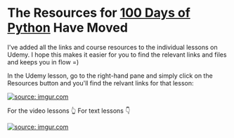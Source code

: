 # The Resources for [100 Days of Python](https://100daysofpython.dev) Have Moved

I've added all the links and course resources to the individual lessons on Udemy. I hope this makes it easier for you to find the relevant links and files and keeps you in flow =) 

In the Udemy lesson, go to the right-hand pane and simply click on the Resources button and you'll find the relvant links for that lesson:

<a href="https://imgur.com/2yAMyzI"><img src="https://i.imgur.com/2yAMyzI.png" title="source: imgur.com" /></a>

For the video lessons 👆
For text lessons 👇

<a href="https://imgur.com/isXF4Iy"><img src="https://i.imgur.com/isXF4Iy.png" title="source: imgur.com" /></a>

